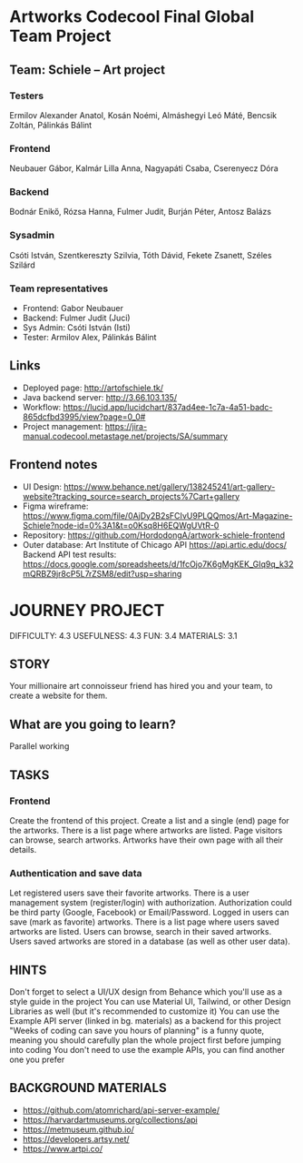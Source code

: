 # Artworks Codecool Final Global Team Project
## Team: Schiele – Art project
### Testers
Ermilov Alexander Anatol, 
Kosán Noémi, 
Almáshegyi Leó Máté, 
Bencsik Zoltán, 
Pálinkás Bálint
### Frontend
Neubauer Gábor, 
Kalmár Lilla Anna, 
Nagyapáti Csaba, 
Cserenyecz Dóra
### Backend
Bodnár Enikő, 
Rózsa Hanna, 
Fulmer Judit, 
Burján Péter, 
Antosz Balázs
### Sysadmin
Csóti István, 
Szentkereszty Szilvia, 
Tóth Dávid, 
Fekete Zsanett, 
Széles Szilárd

### Team representatives	
* Frontend: Gabor Neubauer
* Backend: Fulmer Judit (Juci)
* Sys Admin: Csóti István (Isti)
* Tester: Armilov Alex, Pálinkás Bálint

## Links
* Deployed page: http://artofschiele.tk/
* Java backend server: http://3.66.103.135/
* Workflow: https://lucid.app/lucidchart/837ad4ee-1c7a-4a51-badc-865dcfbd3995/view?page=0_0#
* Project management: https://jira-manual.codecool.metastage.net/projects/SA/summary

## Frontend notes
* UI Design: https://www.behance.net/gallery/138245241/art-gallery-website?tracking_source=search_projects%7Cart+gallery
* Figma wireframe: https://www.figma.com/file/0AjDy2B2sFCIvU9PLQQmos/Art-Magazine-Schiele?node-id=0%3A1&t=o0Ksq8H6EQWgUVtR-0
* Repository: https://github.com/HordodongA/artwork-schiele-frontend
* Outer database: Art Institute of Chicago API https://api.artic.edu/docs/
Backend API test results: https://docs.google.com/spreadsheets/d/1fcOjo7K6gMgKEK_GIq9q_k32mQRBZ9jr8cP5L7rZSM8/edit?usp=sharing


# JOURNEY PROJECT
DIFFICULTY: 4.3
USEFULNESS: 4.3
FUN: 3.4
MATERIALS: 3.1

## STORY
Your millionaire art connoisseur friend has hired you and your team, to create a website for them.

## What are you going to learn?
Parallel working

## TASKS
### Frontend
Create the frontend of this project. Create a list and a single (end) page for the artworks.
There is a list page where artworks are listed.
Page visitors can browse, search artworks.
Artworks have their own page with all their details.
### Authentication and save data
Let registered users save their favorite artworks.
There is a user management system (register/login) with authorization. Authorization could be third party (Google, Facebook) or Email/Password.
Logged in users can save (mark as favorite) artworks.
There is a list page where users saved artworks are listed.
Users can browse, search in their saved artworks. Users saved artworks are stored in a database (as well as other user data).

## HINTS
Don't forget to select a UI/UX design from Behance which you'll use as a style guide in the project
You can use Material UI, Tailwind, or other Design Libraries as well (but it's recommended to customize it)
You can use the Example API server (linked in bg. materials) as a backend for this project
"Weeks of coding can save you hours of planning" is a funny quote, meaning you should carefully plan the whole project first before jumping into coding
You don't need to use the example APIs, you can find another one you prefer

## BACKGROUND MATERIALS
* https://github.com/atomrichard/api-server-example/
* https://harvardartmuseums.org/collections/api
* https://metmuseum.github.io/
* https://developers.artsy.net/
* https://www.artpi.co/

